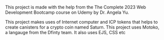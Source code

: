 This project is made with the help from the The Complete 2023 Web Development Bootcamp course on Udemy by Dr. Angela Yu.

This project makes uses of Internet computer and ICP tokens that helps to create canisters for a crypto coin named Saturn. This project uses Motoko, a langauge from the Dfinty team. It also uses EJS, CSS etc
